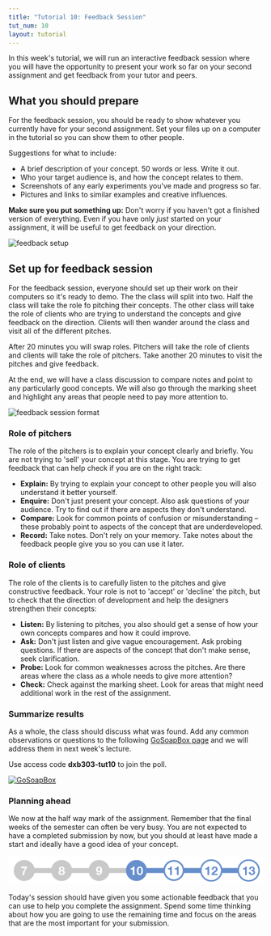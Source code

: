 ```yaml
---
title: "Tutorial 10: Feedback Session"
tut_num: 10
layout: tutorial
---
```


<p class="lead">
  In this week's tutorial, we will run an interactive feedback session where you
  will have the opportunity to present your work so far on your second
  assignment and get feedback from your tutor and peers.
</p>

## What you should prepare

For the feedback session, you should be ready to show whatever you currently
have for your second assignment. Set your files up on a computer in the
tutorial so you can show them to other people.

Suggestions for what to include:

* A brief description of your concept. 50 words or less. Write it out.
* Who your target audience is, and how the concept relates to them.
* Screenshots of any early experiments you've made and progress so far.
* Pictures and links to similar examples and creative influences.

<p class="info">
  <strong>Make sure you put something up:</strong> Don't worry if you haven't
  got a finished version of everything. Even if you have only <em>just</em>
  started on your assignment, it will be useful to get feedback on your
  direction.
</p>

![feedback setup]({{site.baseurl}}{{page.url}}images/feedback-setup-01.png)

## Set up for feedback session

For the feedback session, everyone should set up their work on their computers
so it's ready to demo. The the class will split into two. Half the class will
take the role fo pitching their concepts. The other class will take the role of
clients who are trying to understand the concepts and give feedback on the
direction. Clients will then wander around the class and visit all of the
different pitches.

After 20 minutes you will swap roles. Pitchers will take the role of clients and
clients will take the role of pitchers. Take another 20 minutes to
visit the pitches and give feedback.

At the end, we will have a class discussion to compare notes and point to any
particularly good concepts. We will also go through the marking sheet and
highlight any areas that people need to pay more attention to.

![feedback session format]({{site.baseurl}}{{page.url}}images/feedback-setup-02.png)

### Role of pitchers

The role of the pitchers is to explain your concept clearly and briefly. You are
not trying to 'sell' your concept at this stage. You are trying to get feedback
that can help check if you are on the right track:

* **Explain:** By trying to explain your concept to other people you will also
  understand it better yourself.
* **Enquire:** Don't just present your concept. Also ask questions of your
  audience. Try to find out if there are aspects they don't understand.
* **Compare:** Look for common points of confusion or misunderstanding – these
  probably point to aspects of the concept that are underdeveloped.
* **Record:** Take notes. Don't rely on your memory. Take notes about the feedback
  people give you so you can use it later.

### Role of clients

The role of the clients is to carefully listen to the pitches and give
constructive feedback. Your role is not to 'accept' or 'decline' the pitch, but
to check that the direction of development and help the designers strengthen
their concepts:

* **Listen:** By listening to pitches, you also should get a sense of how your
  own concepts compares and how it could improve.
* **Ask:** Don't just listen and give vague encouragement. Ask probing
  questions. If there are aspects of the concept that don't make sense, seek
  clarification.
* **Probe:** Look for common weaknesses across the pitches. Are there areas
  where the class as a whole needs to give more attention?
* **Check:** Check against the marking sheet. Look for areas that might need
  additional work in the rest of the assignment.

### Summarize results

As a whole, the class should discuss what was found. Add any common observations
or questions to the following [GoSoapBox page](https://app.gosoapbox.com) and we
will address them in next week's lecture.

Use access code **dxb303-tut10** to join the poll.

<a target="_blank" href="https://app.gosoapbox.com">
  <img style="border-width: 0px;" alt="GoSoapBox" src="{{site.baseurl}}{{page.url}}images/gosoapbox.png">
</a>

### Planning ahead

We now at the half way mark of the assignment. Remember that the final weeks of
the semester can often be very busy. You are not expected to have a completed
submission by now, but you should at least have made a start and ideally have a
good idea of your concept.

![assignment timeline](images/feedback-setup-03.png)

Today's session should have given you some actionable feedback that you can use
to help you complete the assignment. Spend some time thinking about how you are
going to use the remaining time and focus on the areas that are the most
important for your submission.